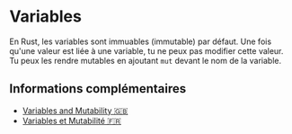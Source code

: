 # Variables

En Rust, les variables sont immuables (immutable) par défaut.
Une fois qu'une valeur est liée à une variable, tu ne peux pas modifier cette valeur.
Tu peux les rendre mutables en ajoutant `mut` devant le nom de la variable.

## Informations complémentaires
- [Variables and Mutability 🇬🇧](https://doc.rust-lang.org/book/ch03-01-variables-and-mutability.html) 
- [Variables et Mutabilité 🇫🇷](https://jimskapt.github.io/rust-book-fr/ch03-01-variables-and-mutability.html)
